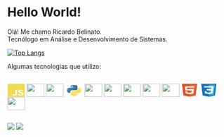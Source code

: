 # Hello World!

Olá! Me chamo Ricardo Belinato. <br>
Tecnólogo em Análise e Desenvolvimento de Sistemas.

<!--
![Ricardo Belinato's GitHub stats](https://github-readme-stats.vercel.app/api?username=ricardobelinato&show_icons=true&theme=radical) -->
[![Top Langs](https://github-readme-stats.vercel.app/api/top-langs/?username=ricardobelinato&layout=donut&theme=radical)](https://github.com/anuraghazra/github-readme-stats)

Algumas tecnologias que utilizo:

<div style="display: inline_block"><br>
  <img align="center" height="30" width="40" src="https://raw.githubusercontent.com/devicons/devicon/master/icons/javascript/javascript-plain.svg">
  <img align="center" height="30" width="40" src="https://cdn.jsdelivr.net/gh/devicons/devicon@latest/icons/vuejs/vuejs-original.svg">
  <img align="center" height="30" width="40" src="https://cdn.jsdelivr.net/gh/devicons/devicon@latest/icons/vuetify/vuetify-original.svg">
  <img align="center" height="30" width="40" src="https://raw.githubusercontent.com/devicons/devicon/master/icons/python/python-original.svg">
  <img align="center" height="30" width="40" src="https://cdn.jsdelivr.net/gh/devicons/devicon@latest/icons/cplusplus/cplusplus-original.svg" />
  <img align="center" height="30" width="40" src="https://cdn.jsdelivr.net/gh/devicons/devicon@latest/icons/php/php-original.svg" />
  <img align="center" height="30" width="40" src="https://cdn.jsdelivr.net/gh/devicons/devicon@latest/icons/laravel/laravel-original.svg" />
  <img align="center" height="30" width="40" src="https://cdn.jsdelivr.net/gh/devicons/devicon@latest/icons/mysql/mysql-original.svg" />
  <img align="center" height="30" width="40" src="https://cdn.jsdelivr.net/gh/devicons/devicon@latest/icons/git/git-original.svg" />
  <img align="center" height="30" width="40" src="https://raw.githubusercontent.com/devicons/devicon/master/icons/html5/html5-original.svg">
  <img align="center" height="30" width="40" src="https://raw.githubusercontent.com/devicons/devicon/master/icons/css3/css3-original.svg">
  <img align="center" height="30" width="40" src="https://cdn.jsdelivr.net/gh/devicons/devicon@latest/icons/bootstrap/bootstrap-original.svg">
</div>
  
  ##
  
  <div> 
    <a href="https://www.linkedin.com/in/ricardo-belinato-967466242/" target="_blank"><img src="https://img.shields.io/badge/-LinkedIn-%230077B5?style=for-the-badge&logo=linkedin&logoColor=white" target="_blank"></a> 
    <a href = "mailto:ricbelinato@gmail.com"><img src="https://img.shields.io/badge/-Gmail-%23333?style=for-the-badge&logo=gmail&logoColor=white" target="_blank"></a>
  </div>

    
<!--
    https://github.com/rafaballerini/PerfilGithub?tab=readme-ov-file
    https://github.com/anuraghazra/github-readme-stats/blob/master/readme.md#deploy-on-your-own-vercel-instance
    https://dev.to/envoy_/150-badges-for-github-pnk
-->

